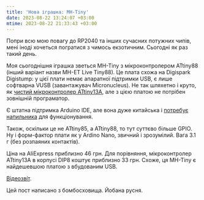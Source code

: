 ```yaml
---
title: 'Нова іграшка: MH-Tiny'
date: 2023-08-22 13:24:07 +03:00
mtime: 2023-08-22 21:33:43 +03:00
---
```


Попри всю мою повагу до RP2040 та інших сучасних потужних чипів, мені іноді хочеться погратися з чимось екзотичним. Сьогодні як раз такий день.

Моя сьогоднішня іграшка зветься MH-Tiny з мікроконтролером ATtiny88 (інший варіант назви MH-ET Live Tiny88). Це плата схожа на Digispark Digistump: у цієї плати немає апаратної підтримки USB, є лише софтварна VUSB (завантажувач Micronucleus). Не так шляхетно і круто, як [чистий мікроконтролер ATtiny13A][1], але з цією платою не потрібен зовнішній програматор. 

Є штатна підтримка Arduino IDE, але вона дуже китайська і [потребує напильника][2] для функціонування.

Також, оскільки це не ATtiny85, а ATtiny88, то тут суттєво більше GPIO. Ну і форм-фактор плати як у Ardino Nano, звичний і зрозумілий. Вага 3.1 г (без розпаяних контактів).

Ціна на AliExpress приблизно 46 грн. Для порівняння, мікроконтролер ATtiny13A в корпусі DIP8 коштує приблизно 33 грн. Схоже, ця MH-Tiny є найдешевшою платою з вбудованим USB.

[Відеозві́т][3].

Цей пост написано з бомбосховища. Йобана русня.

[1]: /2022/12/13/attiny13.html

[2]: https://colinxu.wordpress.com/2019/11/21/resolve-flash-upload-issue-of-mh-et-live-tiny88/

[3]: https://twitter.com/fac0ff/status/1693917092448174433
